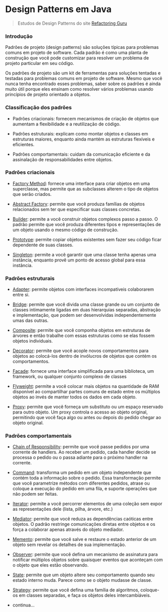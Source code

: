 # Design Patterns em Java

> Estudos de Design Patterns do site [Refactoring Guru](https://refactoring.guru/pt-br/design-patterns)

### Introdução

Padrões de projeto (design patterns) são soluções típicas para problemas comuns em projeto de software. Cada padrão é como uma planta de construção que você pode customizar para resolver um problema de projeto particular em seu código.

Os padrões de projeto são um kit de ferramentas para soluções tentadas e testadas para problemas comuns em projeto de software. Mesmo que você nunca tenha encontrado esses problemas, saber sobre os padrões é ainda muito útil porque eles ensinam como resolver vários problemas usando princípios de projeto orientado a objetos.

### Classificação dos padrões

- Padrões criacionais: fornecem mecanismos de criação de objetos que aumentam a flexibilidade e a reutilização de código.


- Padrões estruturais: explicam como montar objetos e classes em estruturas maiores, enquanto ainda mantém as estruturas flexíveis e eficientes.


- Padrões comportamentais: cuidam da comunicação eficiente e da assinalação de responsabilidades entre objetos.

### Padrões criacionais

- [Factory Method](factoryMethod.md): fornece uma interface para criar objetos em uma superclasse, mas permite que as subclasses alterem o tipo de objetos que serão criados.


- [Abstract Factory](abstractFactory.md): permite que você produza famílias de objetos relacionados sem ter que especificar suas classes concretas.


- [Builder](builder.md): permite a você construir objetos complexos passo a passo. O padrão permite que você produza diferentes tipos e representações de um objeto usando o mesmo código de construção.


- [Prototype](prototype.md): permite copiar objetos existentes sem fazer seu código ficar dependente de suas classes.


- [Singleton](singleton.md): permite a você garantir que uma classe tenha apenas uma instância, enquanto provê um ponto de acesso global para essa instância.

### Padrões estruturais

- [Adapter](adapter.md): permite objetos com interfaces incompatíveis colaborarem entre si.


- [Bridge](bridge.md): permite que você divida uma classe grande ou um conjunto de classes intimamente ligadas em duas hierarquias separadas, abstração e implementação, que podem ser desenvolvidas independentemente umas das outras.


- [Composite](composite.md): permite que você componha objetos em estruturas de árvores e então trabalhe com essas estruturas como se elas fossem objetos individuais.


- [Decorator](decorator.md): permite que você acople novos comportamentos para objetos ao colocá-los dentro de invólucros de objetos que contém os comportamentos.


- [Facade](facade.md): fornece uma interface simplificada para uma biblioteca, um framework, ou qualquer conjunto complexo de classes


- [Flyweight](flyweight.md): permite a você colocar mais objetos na quantidade de RAM disponível ao compartilhar partes comuns de estado entre os múltiplos objetos ao invés de manter todos os dados em cada objeto.


- [Proxy](proxy.md): permite que você forneça um substituto ou um espaço reservado para outro objeto. Um proxy controla o acesso ao objeto original, permitindo que você faça algo ou antes ou depois do pedido chegar ao objeto original.


### Padrões comportamentais

- [Chain of Responsibility](chainOfResponsibility.md): permite que você passe pedidos por uma corrente de handlers. Ao receber um pedido, cada handler decide se processa o pedido ou o passa adiante para o próximo handler na corrente.


- [Command](command.md): transforma um pedido em um objeto independente que contém toda a informação sobre o pedido. Essa transformação permite que você parametrize métodos com diferentes pedidos, atrase ou coloque a execução do pedido em uma fila, e suporte operações que não podem ser feitas.


- [Iterator](iterator.md): permite a você percorrer elementos de uma coleção sem expor as representações dele (lista, pilha, árvore, etc.)


- [Mediator](mediator.md): permite que você reduza as dependências caóticas entre objetos. O padrão restringe comunicações diretas entre objetos e os força a colaborar apenas através do objeto mediador.


- [Memento](memento.md): permite que você salve e restaure o estado anterior de um objeto sem revelar os detalhes de sua implementação.


- [Observer](observer.md): permite que você defina um mecanismo de assinatura para notificar múltiplos objetos sobre quaisquer eventos que aconteçam com o objeto que eles estão observando.


- [State](state.md): permite que um objeto altere seu comportamento quando seu estado interno muda. Parece como se o objeto mudasse de classe.


- [Strategy](strategy.md): permite que você defina uma família de algoritmos, coloque-os em classes separadas, e faça os objetos deles intercambiáveis.


- continua...
